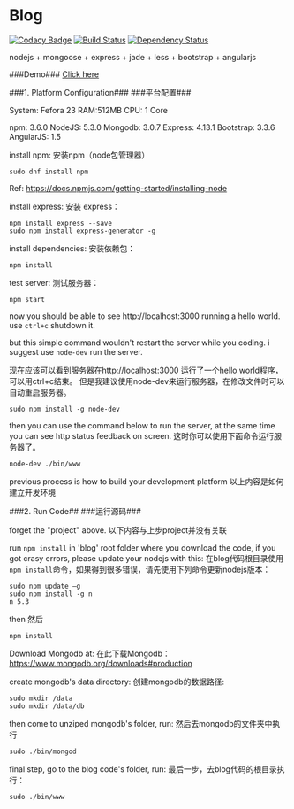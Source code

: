 # Blog

[![Codacy Badge](https://api.codacy.com/project/badge/grade/0b0351f0961f4cf89e5a902c0fa8dd47)](https://www.codacy.com/app/franklioxygen/blog)  [![Build Status](https://travis-ci.org/franklioxygen/MEAN-blog.svg?branch=master)](https://travis-ci.org/franklioxygen/MEAN-blog)    [![Dependency Status](https://david-dm.org/franklioxygen/MEAN-blog.svg)](https://david-dm.org/franklioxygen/MEAN-blog)


nodejs
+
mongoose
+
express
+
jade
+
less
+
bootstrap
+
angularjs

###Demo###
[Click here](https://franklioxygen-mean-blog.herokuapp.com/)


###1. Platform Configuration###
###平台配置###

System:
Fefora 23
RAM:512MB
CPU: 1 Core

npm: 3.6.0
NodeJS: 5.3.0
Mongodb: 3.0.7
Express: 4.13.1
Bootstrap: 3.3.6
AngularJS: 1.5


install npm:
安装npm（node包管理器）
```
sudo dnf install npm
```
Ref:
https://docs.npmjs.com/getting-started/installing-node


install express:
安装 express：
```
npm install express --save
sudo npm install express-generator -g
```
install dependencies:
安装依赖包：
```
npm install
```
test server:
测试服务器：
```
npm start
```
now you should be able to see 
http://localhost:3000
running a hello world.
use `ctrl+c` shutdown it.

but this simple command wouldn't restart the server while you coding.
i suggest use `node-dev` run the server.

现在应该可以看到服务器在http://localhost:3000
运行了一个hello world程序，可以用ctrl+c结束。
但是我建议使用node-dev来运行服务器，在修改文件时可以自动重启服务器。


```
sudo npm install -g node-dev
```
then you can use the command below to run the server,
at the same time you can see http status feedback on screen.
这时你可以使用下面命令运行服务器了。
```
node-dev ./bin/www
```
previous process is how to build your development platform
以上内容是如何建立开发环境

###2. Run Code##
###运行源码###

forget the "project" above.
以下内容与上步project并没有关联


run `npm install` in 'blog' root folder where you download the code, if you got crasy errors, please update your nodejs with this:
在blog代码根目录使用`npm install`命令，如果得到很多错误，请先使用下列命令更新nodejs版本： 
```
sudo npm update –g
sudo npm install -g n
n 5.3
```
then 
然后
```
npm install
```
Download Mongodb at:
在此下载Mongodb：
https://www.mongodb.org/downloads#production

create mongodb's data directory:
创建mongodb的数据路径:
```
sudo mkdir /data
sudo mkdir /data/db
```
then come to unziped mongodb's folder, run:
然后去mongodb的文件夹中执行
```
sudo ./bin/mongod
```
final step, go to the blog code's folder, run:
最后一步，去blog代码的根目录执行：
```
sudo ./bin/www
```
